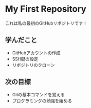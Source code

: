 # My First Repository

これは私の最初のGitHubリポジトリです！

## 学んだこと
- GitHubアカウントの作成
- SSH鍵の設定
- リポジトリのクローン

## 次の目標
- Gitの基本コマンドを覚える
- プログラミングの勉強を始める